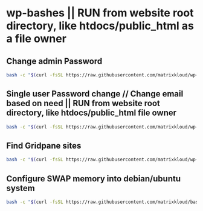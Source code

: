 # wp-bashes || RUN from website root directory, like htdocs/public_html as a file owner

## Change admin Password
```bash
bash -c "$(curl -fsSL https://raw.githubusercontent.com/matrixkloud/wp-bashes/main/admin-pass.sh)"
```
## Single user Password change  // Change email based on need || RUN from website root directory, like htdocs/public_html file owner
```bash
bash -c "$(curl -fsSL https://raw.githubusercontent.com/matrixkloud/wp-bashes/main/single-user-pass.sh)" -- 'user@email.com'
```
## Find Gridpane sites
```bash
bash -c "$(curl -fsSL https://raw.githubusercontent.com/matrixkloud/wp-bashes/main/find-gp-sites.sh)"
```

## Configure SWAP memory into debian/ubuntu system

```bash
bash -c "$(curl -fsSL https://raw.githubusercontent.com/matrixkloud/bash/main/aws-ubuntu/swap.sh)"
```
